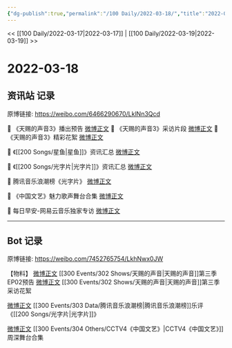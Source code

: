```yaml
---
{"dg-publish":true,"permalink":"/100 Daily/2022-03-18/","title":"2022-03-18","created":"2022-11-09T19:12:07.000+08:00","updated":"2023-04-11T14:46:34.630+08:00"}
---
```



<< [[100 Daily/2022-03-17\|2022-03-17]] | [[100 Daily/2022-03-19\|2022-03-19]] >>

# 2022-03-18

## 资讯站 记录

原博链接: https://weibo.com/6466290670/LklNn3Qcd

💫 《天赐的声音3》播出预告 [微博正文](https://m.weibo.cn/6466290670/4748312748232622)
💫 《天赐的声音3》采访片段 [微博正文](https://m.weibo.cn/6466290670/4748326019272855)
💫 《天赐的声音3》精彩花絮 [微博正文](https://m.weibo.cn/6466290670/4748316221377009)

💫 《[[200 Songs/星鱼\|星鱼]]》资讯汇总 [微博正文](https://m.weibo.cn/6466290670/4748454561322814)

💫 《[[200 Songs/光字片\|光字片]]》资讯汇总 [微博正文](https://m.weibo.cn/6466290670/4748481065387069)

💫 腾讯音乐浪潮榜《光字片》 [微博正文](https://m.weibo.cn/6466290670/4748381229158881)

💫 《中国文艺》魅力歌声舞台合集 [微博正文](https://m.weibo.cn/6466290670/4748437255357143)

💫 每日早安-网易云音乐独家专访 [微博正文](https://m.weibo.cn/6466290670/4748312437854839)

---
## Bot 记录

原博链接: https://weibo.com/7452765754/LkhNwx0JW

【物料】
[微博正文](https://weibo.com/detail/4748310076984368) [[300 Events/302 Shows/天赐的声音\|天赐的声音]]第三季 EP02预告
[微博正文](https://weibo.com/detail/4748264807334420) [[300 Events/302 Shows/天赐的声音\|天赐的声音]]第三季 采访花絮

[微博正文](https://weibo.com/detail/4748327776161197) [[300 Events/303 Data/腾讯音乐浪潮榜\|腾讯音乐浪潮榜]]乐评《[[200 Songs/光字片\|光字片]]》

[微博正文](https://weibo.com/detail/4748437255357143) [[300 Events/304 Others/CCTV4《中国文艺》\|CCTV4《中国文艺》]]周深舞台合集
